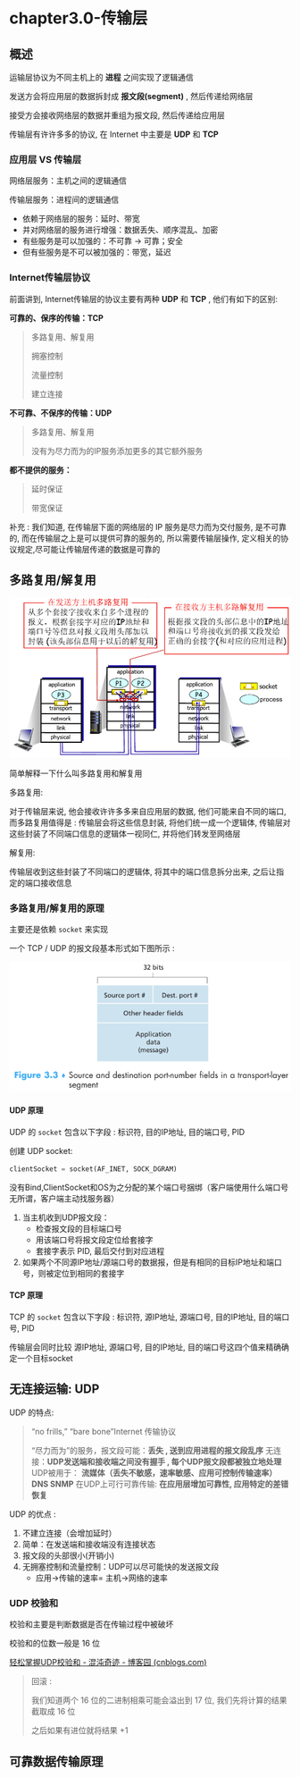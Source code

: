# chapter3.0-传输层

## 概述

运输层协议为不同主机上的 **进程** 之间实现了逻辑通信

发送方会将应用层的数据拆封成 **报文段(segment)** , 然后传递给网络层

接受方会接收网络层的数据并重组为报文段, 然后传递给应用层

传输层有许许多多的协议, 在 Internet 中主要是 **UDP** 和 **TCP**

### 应用层 VS 传输层

网络层服务：主机之间的逻辑通信

传输层服务：进程间的逻辑通信

- 依赖于网络层的服务：延时、带宽
- 并对网络层的服务进行增强：数据丢失、顺序混乱、加密
- 有些服务是可以加强的：不可靠 -> 可靠；安全
- 但有些服务是不可以被加强的：带宽，延迟



### Internet传输层协议

前面讲到, Internet传输层的协议主要有两种 **UDP** 和 **TCP** , 他们有如下的区别:

**可靠的、保序的传输：TCP**

> 多路复用、解复用
>
> 拥塞控制
>
> 流量控制
>
> 建立连接

**不可靠、不保序的传输：UDP**

> 多路复用、解复用
>
> 没有为尽力而为的IP服务添加更多的其它额外服务

**都不提供的服务：**

> 延时保证
>
> 带宽保证

补充 : 我们知道, 在传输层下面的网络层的 IP 服务是尽力而为交付服务, 是不可靠的, 而在传输层之上是可以提供可靠的服务的, 所以需要传输层操作, 定义相关的协议规定,尽可能让传输层传递的数据是可靠的



## 多路复用/解复用

<img src="./img/chapter3-0.png" alt="chapter3-0" style="zoom:80%;" />

简单解释一下什么叫多路复用和解复用

多路复用:

对于传输层来说, 他会接收许许多多来自应用层的数据, 他们可能来自不同的端口, 而多路复用值得是 : 传输层会将这些信息封装, 将他们统一成一个逻辑体, 传输层对这些封装了不同端口信息的逻辑体一视同仁, 并将他们转发至网络层

解复用:

传输层收到这些封装了不同端口的逻辑体, 将其中的端口信息拆分出来, 之后让指定的端口接收信息

### 多路复用/解复用的原理

主要还是依赖 `socket` 来实现

一个 TCP / UDP 的报文段基本形式如下图所示 :

<img src="./img/chapter3-1.png" alt="chapter3-1" style="zoom:80%;" />

#### UDP 原理

UDP 的 `socket` 包含以下字段 : 标识符, 目的IP地址, 目的端口号, PID

创建 UDP socket:

```python
clientSocket = socket(AF_INET, SOCK_DGRAM)
```

没有Bind,ClientSocket和OS为之分配的某个端口号捆绑（客户端使用什么端口号无所谓，客户端主动找服务器）

1. 当主机收到UDP报文段：
   - 检查报文段的目标端口号
   - 用该端口号将报文段定位给套接字
   - 套接字表示 PID, 最后交付到对应进程
2. 如果两个不同源IP地址/源端口号的数据报，但是有相同的目标IP地址和端口号，则被定位到相同的套接字



#### TCP 原理

TCP 的 `socket` 包含以下字段 : 标识符, 源IP地址, 源端口号, 目的IP地址, 目的端口号, PID

传输层会同时比较 源IP地址, 源端口号, 目的IP地址, 目的端口号这四个值来精确确定一个目标socket





## 无连接运输: UDP

UDP 的特点:

> “no frills,” “bare bone”Internet 传输协议
>
> “尽力而为”的服务，报文段可能：**丢失 , 送到应用进程的报文段乱序**
> 无连接：**UDP发送端和接收端之间没有握手 , 每个UDP报文段都被独立地处理**
> UDP被用于： **流媒体（丢失不敏感，速率敏感、应用可控制传输速率）DNS SNMP**
> 在UDP上可行可靠传输: **在应用层增加可靠性, 应用特定的差错恢复**



UDP 的优点 : 

1. 不建立连接（会增加延时）
2. 简单：在发送端和接收端没有连接状态
3. 报文段的头部很小(开销小)
4. 无拥塞控制和流量控制：UDP可以尽可能快的发送报文段
   - 应用->传输的速率= 主机->网络的速率



### UDP 校验和

校验和主要是判断数据是否在传输过程中被破坏

校验和的位数一般是 $16$ 位

[轻松掌握UDP校验和 - 混沌奇迹 - 博客园 (cnblogs.com)](https://www.cnblogs.com/young-ma/p/16225829.html)

> 回滚 :
>
> 我们知道两个 $16$ 位的二进制相乘可能会溢出到 $17$ 位, 我们先将计算的结果截取成 $16$ 位
>
> 之后如果有进位就将结果 $+1$



## 可靠数据传输原理

